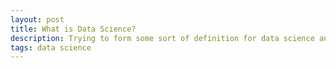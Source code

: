 ```yaml
---
layout: post
title: What is Data Science? 
description: Trying to form some sort of definition for data science and why you should be interested. 
tags: data science 
---
```





